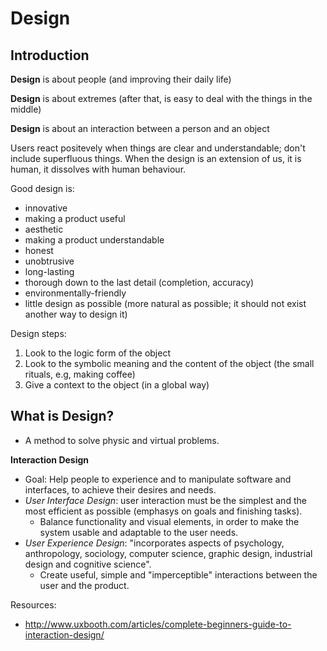 Design
======

Introduction
----------

**Design** is about people (and improving their daily life)

**Design** is about extremes (after that, is easy to deal with the things in the middle)

**Design** is about an interaction between a person and an object

Users react positevely when things are clear and understandable; don't include superfluous things. When the design is an extension of us, it is human, it dissolves with human behaviour.

Good design is:
  * innovative
  * making a product useful
  * aesthetic
  * making a product understandable
  * honest
  * unobtrusive
  * long-lasting
  * thorough down to the last detail (completion, accuracy)
  * environmentally-friendly
  * little design as possible (more natural as possible; it should not exist another way to design it)

Design steps:
  1. Look to the logic form of the object
  2. Look to the symbolic meaning and the content of the object (the small rituals, e.g, making coffee)
  3. Give a context to the object (in a global way)


What is Design?
-----------------

* A method to solve physic and virtual problems.


**Interaction Design**

* Goal: Help people to experience and to manipulate software and interfaces, to achieve their desires and needs.
* _User Interface Design_: user interaction must be the simplest and the most efficient as possible (emphasys on goals and finishing tasks).
  - Balance functionality and visual elements, in order to make the system usable and adaptable to the user needs.
* _User Experience Design_: "incorporates aspects of psychology, anthropology, sociology, computer science, graphic design, industrial design and cognitive science".
  - Create useful, simple and "imperceptible" interactions between the user and the product.

Resources:
* http://www.uxbooth.com/articles/complete-beginners-guide-to-interaction-design/
